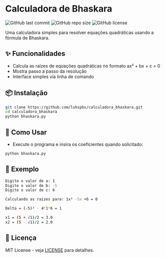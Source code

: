 # Calculadora de Bhaskara

![GitHub last commit](https://img.shields.io/github/last-commit/lukspbs/calculadora_bhaskara)
![GitHub repo size](https://img.shields.io/github/repo-size/lukspbs/calculadora_bhaskara)
![GitHub license](https://img.shields.io/badge/license-lukspbs-red)

Uma calculadora simples para resolver equações quadráticas usando a fórmula de Bhaskara.

## ✨ Funcionalidades

- Calcula as raízes de equações quadráticas no formato ax² + bx + c = 0
- Mostra passo a passo da resolução
- Interface simples via linha de comando

## 📦 Instalação

```bash
git clone https://github.com/lukspbs/calculadora_bhaskara.git
cd calculadora_bhaskara
python bhaskara.py
```

## 🚀 Como Usar
- Execute o programa e insira os coeficientes quando solicitado:

```bash
python bhaskara.py
```

## 📝 Exemplo
```bash
Digite o valor de a: 1
Digite o valor de b: -5
Digite o valor de c: 6

Calculando as raízes para: 1x² -5x +6 = 0

Delta = (-5)² - 4*1*6 = 1

x1 = (5 + √1)/2 = 3.0
x2 = (5 - √1)/2 = 2.0
```

## 📄 Licença
MIT License - veja [LICENSE](https://github.com/lukspbs/calculadora_bhaskara/tree/main?tab=License-1-ov-file) para detalhes.